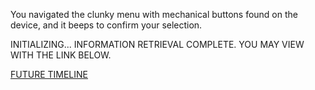 You navigated the clunky menu with mechanical buttons found on the device, and it beeps to confirm your selection.

INITIALIZING...
INFORMATION RETRIEVAL COMPLETE.
YOU MAY VIEW WITH THE LINK BELOW.

[FUTURE TIMELINE](https://en.wikipedia.org/wiki/Timeline_of_the_far_future)